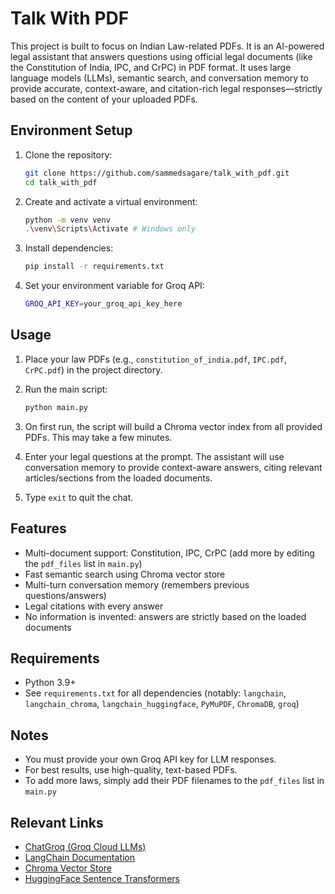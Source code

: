 # Talk With PDF

This project is built to focus on Indian Law-related PDFs. It is an AI-powered legal assistant that answers questions using official legal documents (like the Constitution of India, IPC, and CrPC) in PDF format. It uses large language models (LLMs), semantic search, and conversation memory to provide accurate, context-aware, and citation-rich legal responses—strictly based on the content of your uploaded PDFs.

## Environment Setup

1. Clone the repository:

   ```bash
   git clone https://github.com/sammedsagare/talk_with_pdf.git
   cd talk_with_pdf
   ```

2. Create and activate a virtual environment:

   ```bash
   python -m venv venv
   .\venv\Scripts\Activate # Windows only
   ```

3. Install dependencies:

   ```bash
   pip install -r requirements.txt
   ```

4. Set your environment variable for Groq API:

   ```bash
   GROQ_API_KEY=your_groq_api_key_here
   ```

## Usage

1. Place your law PDFs (e.g., `constitution_of_india.pdf`, `IPC.pdf`, `CrPC.pdf`) in the project directory.
2. Run the main script:

   ```bash
   python main.py
   ```

3. On first run, the script will build a Chroma vector index from all provided PDFs. This may take a few minutes.
4. Enter your legal questions at the prompt. The assistant will use conversation memory to provide context-aware answers, citing relevant articles/sections from the loaded documents.
5. Type `exit` to quit the chat.

## Features

- Multi-document support: Constitution, IPC, CrPC (add more by editing the `pdf_files` list in `main.py`)
- Fast semantic search using Chroma vector store
- Multi-turn conversation memory (remembers previous questions/answers)
- Legal citations with every answer
- No information is invented: answers are strictly based on the loaded documents

## Requirements

- Python 3.9+
- See `requirements.txt` for all dependencies (notably: `langchain`, `langchain_chroma`, `langchain_huggingface`, `PyMuPDF`, `ChromaDB`, `groq`)

## Notes

- You must provide your own Groq API key for LLM responses.
- For best results, use high-quality, text-based PDFs.
- To add more laws, simply add their PDF filenames to the `pdf_files` list in `main.py`

## Relevant Links

- [ChatGroq (Groq Cloud LLMs)](https://console.groq.com/)
- [LangChain Documentation](https://python.langchain.com/docs/)
- [Chroma Vector Store](https://docs.trychroma.com/)
- [HuggingFace Sentence Transformers](https://www.sbert.net/)
